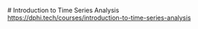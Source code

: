# Introduction to Time Series Analysis
https://dphi.tech/courses/introduction-to-time-series-analysis
